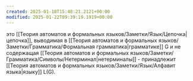 ```yaml
---
created: 2025-01-18T15:48:21.2121+00:00
modified: 2025-01-22T09:39:19.1919+00:00
---
```

это [[Теория автоматов и формальных языков/Заметки/Язык/Цепочка|цепочка]], выводимая в [[Теория автоматов и формальных языков/Заметки/Грамматика/Формальная грамматика|грамматике]] G и не содержащая [[Теория автоматов и формальных языков/Заметки/Грамматика/Символы/Нетерминал|нетерминалы]] - принадлежит [[Теория автоматов и формальных языков/Заметки/Язык/Алфавит языка|языку]] L(G).